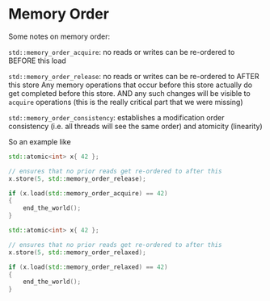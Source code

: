 # Memory Order

Some notes on memory order:

`std::memory_order_acquire`: no reads or writes can be re-ordered to BEFORE this load

`std::memory_order_release`: no reads or writes can be re-ordered to AFTER this store
Any memory operations that occur before this store actually do get completed before this store.
AND any such changes will be visible to `acquire` operations (this is the really critical part that we were missing)

`std::memory_order_consistency`: establishes a modification order consistency (i.e. all threads will see the same order) and atomicity (linearity)


So an example like

```cpp
std::atomic<int> x{ 42 };

// ensures that no prior reads get re-ordered to after this
x.store(5, std::memory_order_release);

if (x.load(std::memory_order_acquire) == 42)
{
    end_the_world();
}

```
```cpp
std::atomic<int> x{ 42 };

// ensures that no prior reads get re-ordered to after this
x.store(5, std::memory_order_relaxed);

if (x.load(std::memory_order_relaxed) == 42)
{
    end_the_world();
}

```
